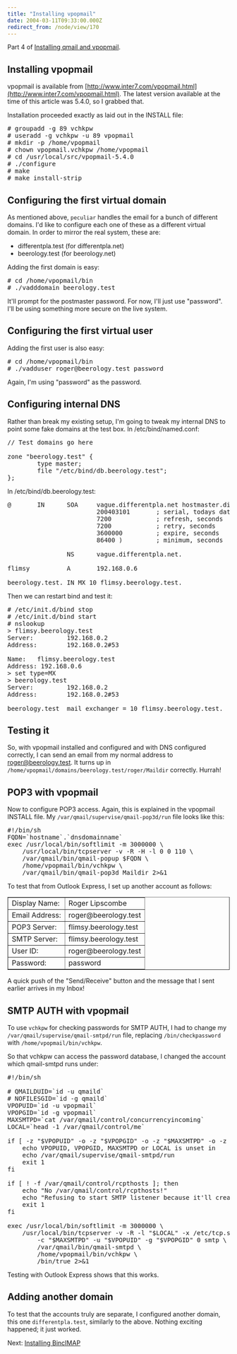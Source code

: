 ```yaml
---
title: "Installing vpopmail"
date: 2004-03-11T09:33:00.000Z
redirect_from: /node/view/170
---
```

Part 4 of [Installing qmail and vpopmail](/node/view/165).

## Installing vpopmail

vpopmail is available from [http://www.inter7.com/vpopmail.html](http://www.inter7.com/vpopmail.html). The latest version available at the time of this article was 5.4.0, so I grabbed that.

Installation proceeded exactly as laid out in the INSTALL file:

<pre># groupadd -g 89 vchkpw
# useradd -g vchkpw -u 89 vpopmail
# mkdir -p /home/vpopmail
# chown vpopmail.vchkpw /home/vpopmail
# cd /usr/local/src/vpopmail-5.4.0
# ./configure
# make
# make install-strip</pre>

## Configuring the first virtual domain

As mentioned above, `peculiar` handles the email for a bunch of different domains. I'd like to configure each one of these as a different virtual domain. In order to mirror the real system, these are:

*   differentpla.test (for differentpla.net)
*   beerology.test (for beerology.net)

Adding the first domain is easy:

<pre># cd /home/vpopmail/bin
# ./vadddomain beerology.test</pre>

It'll prompt for the postmaster password. For now, I'll just use "password". I'll be using something more secure on the live system.
## Configuring the first virtual user

Adding the first user is also easy:

<pre># cd /home/vpopmail/bin
# ./vadduser roger@beerology.test password</pre>

Again, I'm using "password" as the password.
## Configuring internal DNS

Rather than break my existing setup, I'm going to tweak my internal DNS to point some fake domains at the test box. In /etc/bind/named.conf:

<pre>// Test domains go here

zone "beerology.test" {
        type master;
        file "/etc/bind/db.beerology.test";
};
</pre>

In /etc/bind/db.beerology.test:

<pre>@       IN      SOA     vague.differentpla.net hostmaster.differentpla.net. (
                        200403101       ; serial, todays date+todays serial
                        7200            ; refresh, seconds
                        7200            ; retry, seconds
                        3600000         ; expire, seconds
                        86400 )         ; minimum, seconds

                NS      vague.differentpla.net.

flimsy          A       192.168.0.6

beerology.test. IN MX 10 flimsy.beerology.test.</pre>

Then we can restart bind and test it:

<pre># /etc/init.d/bind stop
# /etc/init.d/bind start
# nslookup
> flimsy.beerology.test
Server:         192.168.0.2
Address:        192.168.0.2#53

Name:   flimsy.beerology.test
Address: 192.168.0.6
> set type=MX
> beerology.test
Server:         192.168.0.2
Address:        192.168.0.2#53

beerology.test  mail exchanger = 10 flimsy.beerology.test.</pre>

## Testing it

So, with vpopmail installed and configured and with DNS configured correctly, I can send an email from my normal address to roger@beerology.test. It turns up in `/home/vpopmail/domains/beerology.test/roger/Maildir` correctly. Hurrah!

## POP3 with vpopmail

Now to configure POP3 access. Again, this is explained in the vpopmail INSTALL file. My `/var/qmail/supervise/qmail-pop3d/run` file looks like this:

<pre>#!/bin/sh
FQDN=`hostname`.`dnsdomainname`
exec /usr/local/bin/softlimit -m 3000000 \
    /usr/local/bin/tcpserver -v -R -H -l 0 0 110 \
    /var/qmail/bin/qmail-popup $FQDN \
    /home/vpopmail/bin/vchkpw \
    /var/qmail/bin/qmail-pop3d Maildir 2>&1</pre>

To test that from Outlook Express, I set up another account as follows:

<table border="1">
<tbody>
<tr>
<td>Display Name:</td>

<td>Roger Lipscombe</td>

</tr>

<tr>
<td>Email Address:</td>

<td>roger@beerology.test</td>

</tr>

<tr>
<td>POP3 Server:</td>

<td>flimsy.beerology.test</td>

</tr>

<tr>
<td>SMTP Server:</td>

<td>flimsy.beerology.test</td>

</tr>

<tr>
<td>User ID:</td>

<td>roger@beerology.test</td>

</tr>

<tr>
<td>Password:</td>

<td>password</td>

</tr>

</tbody>

</table>

A quick push of the "Send/Receive" button and the message that I sent earlier arrives in my Inbox!

## SMTP AUTH with vpopmail

To use `vchkpw` for checking passwords for SMTP AUTH, I had to change my `/var/qmail/supervise/qmail-smtpd/run` file, replacing `/bin/checkpassword` with `/home/vpopmail/bin/vchkpw`.

So that vchkpw can access the password database, I changed the account which qmail-smtpd runs under:

<pre>#!/bin/sh

# QMAILDUID=`id -u qmaild`
# NOFILESGID=`id -g qmaild`
VPOPUID=`id -u vpopmail`
VPOPGID=`id -g vpopmail`
MAXSMTPD=`cat /var/qmail/control/concurrencyincoming`
LOCAL=`head -1 /var/qmail/control/me`

if [ -z "$VPOPUID" -o -z "$VPOPGID" -o -z "$MAXSMTPD" -o -z "$LOCAL" ]; then
    echo VPOPUID, VPOPGID, MAXSMTPD or LOCAL is unset in
    echo /var/qmail/supervise/qmail-smtpd/run
    exit 1
fi

if [ ! -f /var/qmail/control/rcpthosts ]; then
    echo "No /var/qmail/control/rcpthosts!"
    echo "Refusing to start SMTP listener because it'll create an open relay"
    exit 1
fi

exec /usr/local/bin/softlimit -m 3000000 \
    /usr/local/bin/tcpserver -v -R -l "$LOCAL" -x /etc/tcp.smtp.cdb \
        -c "$MAXSMTPD" -u "$VPOPUID" -g "$VPOPGID" 0 smtp \
        /var/qmail/bin/qmail-smtpd \
        /home/vpopmail/bin/vchkpw \
        /bin/true 2>&1</pre>

Testing with Outlook Express shows that this works.

## Adding another domain

To test that the accounts truly are separate, I configured another domain, this one `differentpla.test`, similarly to the above. Nothing exciting happened; it just worked.

Next: [Installing BincIMAP](/node/view/171)
